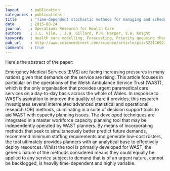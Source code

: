 ```yaml
---
layout     : publication
categories : publications
title      : "Time-dependent stochastic methods for managing and scheduling Emergency Medical Services"
date       : 2015-08-24
journal    : Operations Research for Health Care
authors    : J.L. Vile, , J.W. Gillard, P.R. Harper, V.A. Knight
keywords   : Health care modelling, Forecasting, Priority queueing theory, Time-dependent queueing theory, Ambulance allocation, Demand and capacity model
pub_url    : http://www.sciencedirect.com/science/article/pii/S2211692314200518
comments   : true
---
```


Here's the abstract of the paper:

Emergency Medical Services (EMS) are facing increasing pressures in many
nations given that demands on the service are rising. This article focuses in
particular on the operations of the Welsh Ambulance Service Trust (WAST), which
is the only organisation that provides urgent paramedical care services on a
day-to-day basis across the whole of Wales. In response to WAST’s aspiration to
improve the quality of care it provides, this research investigates several
interrelated advanced statistical and operational research (OR) methods,
culminating in a suite of decision support tools to aid WAST with capacity
planning issues. The developed techniques are integrated in a master workforce
capacity planning tool that may be independently operated by WAST planners. By
means of incorporating methods that seek to simultaneously better predict
future demands, recommend minimum staffing requirements and generate low-cost
rosters, the tool ultimately provides planners with an analytical base to
effectively deploy resources. Whilst the tool is primarily developed for WAST,
the generic nature of the methods considered means they could equally be
applied to any service subject to demand that is of an urgent nature, cannot be
backlogged, is heavily time-dependent and highly variable.
